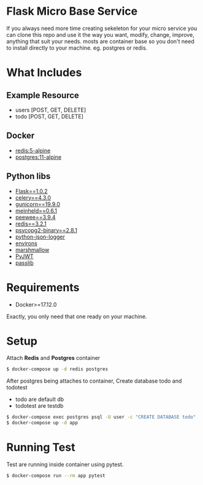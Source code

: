 # Flask Micro Base Service
If you always need more time creating sekeleton for your micro service you can clone this repo and use it the way you want, modify, change, improve, anything that suit your needs. mosts are container base so you don't need to install directly to your machine. eg. postgres or redis.


# What Includes

## Example Resource
* users [POST, GET, DELETE]
* todo [POST, GET, DELETE]

## Docker
* [redis:5-alpine](https://hub.docker.com/_/redis)
* [postgres:11-alpine](https://hub.docker.com/_/postgres)

## Python libs
* [Flask==1.0.2](http://flask.pocoo.org/)
* [celery==4.3.0](http://www.celeryproject.org/)
* [gunicorn==19.9.0](https://gunicorn.org/)
* [meinheld==0.6.1](https://pypi.org/project/meinheld/)
* [peewee==3.9.4](http://docs.peewee-orm.com/en/latest/)
* [redis==3.2.1](https://github.com/andymccurdy/redis-py)
* [psycopg2-binary==2.8.1](https://pypi.org/project/psycopg2-binary/)
* [python-json-logger](https://github.com/madzak/python-json-logger)
* [environs](https://github.com/sloria/environs)
* [marshmallow](https://marshmallow.readthedocs.io/en/3.0/)
* [PyJWT](https://github.com/jpadilla/pyjwt)
* [passlib](https://bitbucket.org/ecollins/passlib/wiki/Home)

# Requirements
* Docker>=17.12.0
  
Exactly, you only need that one ready on your machine.


# Setup
Attach **Redis** and **Postgres** container

```sh
$ docker-compose up -d redis postgres
```

After postgres being attaches to container, Create database todo and todotest
* todo are default db
* todotest are testdb

```sh
$ docker-compose exec postgres psql -U user -c "CREATE DATABASE todo"
$ docker-compose up -d app
```

# Running Test
Test are running inside container using pytest.
```sh
$ docker-compose run --rm app pytest
```
